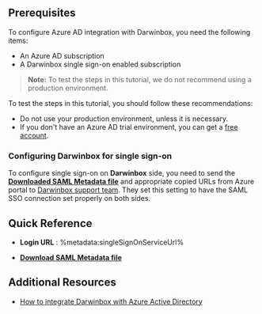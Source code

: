 ## Prerequisites

To configure Azure AD integration with Darwinbox, you need the following items:

- An Azure AD subscription
- A Darwinbox single sign-on enabled subscription

> **Note:**
> To test the steps in this tutorial, we do not recommend using a production environment.

To test the steps in this tutorial, you should follow these recommendations:

- Do not use your production environment, unless it is necessary.
- If you don't have an Azure AD trial environment, you can get a [free account](https://azure.microsoft.com/free/).

### Configuring Darwinbox for single sign-on

To configure single sign-on on **Darwinbox** side, you need to send the **[Downloaded SAML Metadata file](%metadata:metadataDownloadUrl%)** and appropriate copied URLs from Azure portal to [Darwinbox support team](https://darwinbox.com/contact-us.php). They set this setting to have the SAML SSO connection set properly on both sides.

## Quick Reference

* **Login URL** : %metadata:singleSignOnServiceUrl%

* **[Download SAML Metadata file](%metadata:metadataDownloadUrl%)**

## Additional Resources

* [How to integrate Darwinbox with Azure Active Directory](https://docs.microsoft.com/azure/active-directory/saas-apps/darwinbox-tutorial)
